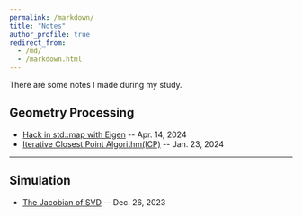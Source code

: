 ```yaml
---
permalink: /markdown/
title: "Notes"
author_profile: true
redirect_from: 
  - /md/
  - /markdown.html
---
```


There are some notes I made during my study.
  
## Geometry Processing
* [Hack in std::map with Eigen](../files/MarchingWindows_Implementation_with_Hack_in_std__map.pdf) -- Apr. 14, 2024
* [Iterative Closest Point Algorithm(ICP)](../files/Iterative_closest_point_algorithm.pdf) -- Jan. 23, 2024

---

## Simulation
* [The Jacobian of SVD](../files/The_Jacobian_of_SVD.pdf) -- Dec. 26, 2023

